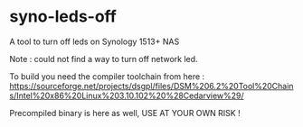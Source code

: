 # syno-leds-off

A tool to turn off leds on Synology 1513+ NAS

Note : could not find a way to turn off network led.

To build you need the compiler toolchain from here :
https://sourceforge.net/projects/dsgpl/files/DSM%206.2%20Tool%20Chains/Intel%20x86%20Linux%203.10.102%20%28Cedarview%29/

Precompiled binary is here as well, USE AT YOUR OWN RISK !
